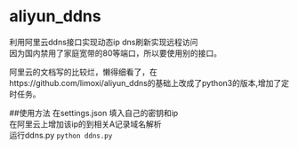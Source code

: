 # aliyun_ddns
利用阿里云ddns接口实现动态ip dns刷新实现远程访问<br>
因为国内禁用了家庭宽带的80等端口，所以要使用别的接口。

阿里云的文档写的比较烂，懒得细看了，在https://github.com/limoxi/aliyun_ddns的基础上改成了python3的版本,增加了定时任务。


##使用方法
在settings.json 填入自己的密钥和ip<br>
在阿里云上增加该ip的到相关A记录域名解析<br>
运行ddns.py `python ddns.py`

